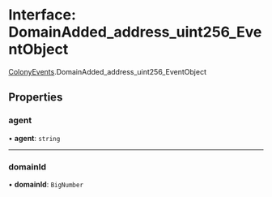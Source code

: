 # Interface: DomainAdded\_address\_uint256\_EventObject

[ColonyEvents](../modules/ColonyEvents.md).DomainAdded_address_uint256_EventObject

## Properties

### agent

• **agent**: `string`

___

### domainId

• **domainId**: `BigNumber`
